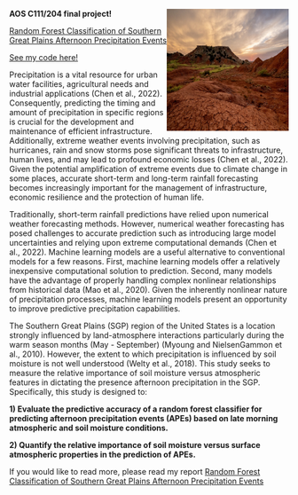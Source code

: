 **AOS C111/204 final project!** <img align="right" width="220" height="220" src="/assets/IMG/oklahoma.png">   

[Random Forest Classification of Southern Great Plains Afternoon Precipitation Events](https://arosenaos.github.io/project.html)

[See my code here!](https://arosenaos.github.io/assets/ml_project.py)

Precipitation is a vital resource for urban water facilities, agricultural needs and industrial applications (Chen et al., 2022). Consequently, predicting the timing and amount of precipitation in specific regions is crucial for the development and maintenance of efficient infrastructure. Additionally, extreme weather events involving precipitation, such as hurricanes, rain and snow storms pose significant threats to infrastructure, human lives, and may lead to profound economic losses (Chen et al., 2022). Given the potential amplification of extreme events due to climate change in some places, accurate short-term and long-term rainfall forecasting becomes increasingly important for the management of infrastructure, economic resilience and the protection of human life.  

Traditionally, short-term rainfall predictions have relied upon numerical weather forecasting methods. However, numerical weather forecasting has posed challenges to accurate prediction such as introducing large model uncertainties and relying upon extreme computational demands (Chen et al., 2022). Machine learning models are a useful alternative to conventional models for a few reasons. First, machine learning models offer a relatively inexpensive computational solution to prediction. Second, many models have the advantage of properly handling complex nonlinear relationships from historical data (Mao et al., 2020). Given the inherently nonlinear nature of precipitation processes, machine learning models present an opportunity to improve predictive precipitation capabilities. 

The Southern Great Plains (SGP) region of the United States is a location strongly influenced by land-atmosphere interactions particularly during the warm season months (May - September) (Myoung and NielsenGammon et al., 2010). However, the extent to which precipitation is influenced by soil moisture is not well understood (Welty et al., 2018). This study seeks to measure the relative importance of soil moisture versus atmospheric features in dictating the presence afternoon precipitation in the SGP. Specifically, this study is designed to:

**1) Evaluate the predictive accuracy of a random forest classifier for predicting afternoon precipitation events (APEs) based on late morning atmospheric and soil moisture conditions.**

**2) Quantify the relative importance of soil moisture versus surface atmospheric properties in the prediction of APEs.**  

If you would like to read more, please read my report [Random Forest Classification of Southern Great Plains Afternoon Precipitation Events](https://arosenaos.github.io/project.html)
